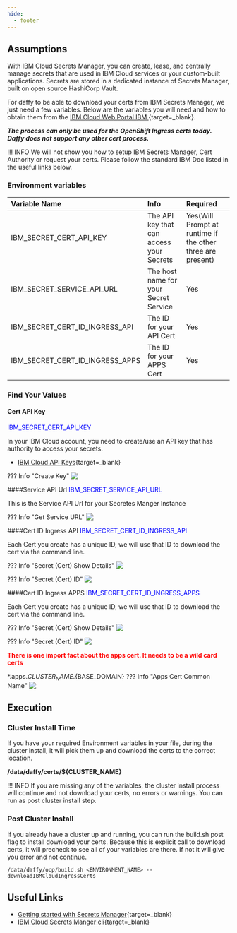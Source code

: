 ```yaml
---
hide:
  - footer
---
```

<script>
  document.title = "IBM Cloud Secrets Manager";
</script>

## Assumptions

With IBM Cloud Secrets Manager, you can create, lease, and centrally manage secrets that are used in IBM Cloud services or your custom-built applications. Secrets are stored in a dedicated instance of Secrets Manager, built on open source HashiCorp Vault.

For daffy to be able to download your certs from IBM Secrets Manager, we just need a few variables.  Below are the variables you will need and how to obtain them from the [IBM Cloud Web Portal IBM ](https://cloud.ibm.com/){target=_blank}.

***The process can only be used for the OpenShift Ingress certs today. Daffy does not support any other cert process.***

!!! INFO
 We will not show you how to setup IBM Secrets Manager, Cert Authority or request your certs. Please follow the standard IBM Doc listed in the useful links below.




### Environment variables
| Variable Name                  | Info                                             |  Required     |
| :---------                     |    :---------                                    |    :----      |
| IBM_SECRET_CERT_API_KEY        | The API key that can access your Secrets         |  Yes(Will Prompt at runtime if the other three are present)       |
| IBM_SECRET_SERVICE_API_URL     | The host name for your Secret Service            |  Yes       |
| IBM_SECRET_CERT_ID_INGRESS_API | The ID for your API Cert                         |  Yes       |
| IBM_SECRET_CERT_ID_INGRESS_APPS| The ID for your APPS Cert                        |  Yes       |


### Find Your Values

#### Cert API Key
<Font color=blue>IBM_SECRET_CERT_API_KEY</Font>

In your IBM Cloud account, you need to create/use an API key that has authority to access your secrets.

- [IBM Cloud API Keys](https://cloud.ibm.com/iam/apikeys){target=_blank}

??? Info "Create Key"
    <img src='../../images/security/ibmsecretsmanager/ibmSecretCertApiKey1.jpg'   align="top"  style = "float">



####Service API Url
<Font color=blue>IBM_SECRET_SERVICE_API_URL</Font>

This is the Service API Url for your Secretes Manger Instance

??? Info "Get Service URL"
    <img src='../../images/security/ibmsecretsmanager/ibmSecretServiceAPIURL.jpg'   align="top"  style = "float">


####Cert ID Ingress API
<Font color=blue>IBM_SECRET_CERT_ID_INGRESS_API</Font>

Each Cert you create has a unique ID, we will use that ID to download the cert via the command line.

??? Info "Secret (Cert) Show Details"
    <img src='../../images/security/ibmsecretsmanager/ibmSecretCertIDIngressAPI1.jpg'   align="top"  style = "float">

??? Info "Secret (Cert) ID"
    <img src='../../images/security/ibmsecretsmanager/ibmSecretCertIDIngressAPI2.jpg'   align="top"  style = "float">



####Cert ID Ingress APPS
<Font color=blue>IBM_SECRET_CERT_ID_INGRESS_APPS</Font>

Each Cert you create has a unique ID, we will use that ID to download the cert via the command line.

??? Info "Secret (Cert) Show Details"
    <img src='../../images/security/ibmsecretsmanager/ibmSecretCertIDIngressAPPS1.jpg'   align="top"  style = "float">

??? Info "Secret (Cert) ID"
    <img src='../../images/security/ibmsecretsmanager/ibmSecretCertIDIngressAPPS2.jpg'   align="top"  style = "float">


<B><Font color=red>There is one import fact about the apps cert.  It needs to be a wild card certs</Font></B>  

*.apps.${CLUSTER_NAME}.${BASE_DOMAIN}
??? Info "Apps Cert Common Name"
    <img src='../../images/security/ibmsecretsmanager/AppsCertCommonName.jpg'   align="top"  style = "float">



## Execution

### Cluster Install Time

If you have your required Environment variables in your file, during the cluster install, it will pick them up and download the certs to the correct location.

  <B>/data/daffy/certs/${CLUSTER_NAME}</B>

!!! INFO
	If you are missing any of the variables, the cluster install process will continue and not download your certs, no errors or warnings. You can run as post cluster install step.



### Post Cluster Install
If you already have a cluster up and running, you can run the build.sh post flag to install download your certs.  Because this is explicit call to download certs, it will precheck to see all of your variables are there.  If not it will give you error and not continue.


```shell
/data/daffy/ocp/build.sh <ENVIRONMENT_NAME> --downloadIBMCloudIngressCerts
```

## Useful Links
- [Getting started with Secrets Manager](https://cloud.ibm.com/docs/secrets-manager?topic=secrets-manager-getting-started&mhsrc=ibmsearch_a&mhq=Secrets+Manager){target=_blank}
- [IBM Cloud Secrets Manger cli](https://cloud.ibm.com/docs/secrets-manager?topic=secrets-manager-cli-plugin-secrets-manager-cli){target=_blank}
